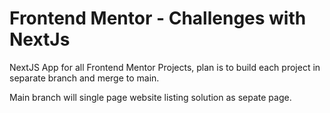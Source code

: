 # Frontend Mentor - Challenges with NextJs

NextJS App for all Frontend Mentor Projects, plan is to build each project in separate branch and merge to main.

Main branch will single page website listing solution as sepate page.
